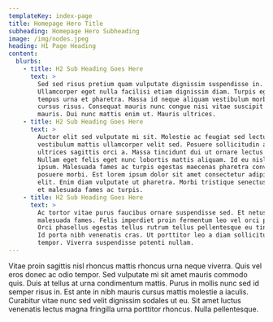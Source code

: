 ```yaml
---
templateKey: index-page
title: Homepage Hero Title
subheading: Homepage Hero Subheading
image: /img/nodes.jpeg
heading: H1 Page Heading
content:
  blurbs:
    - title: H2 Sub Heading Goes Here
      text: >
        Sed sed risus pretium quam vulputate dignissim suspendisse in.
        Ullamcorper eget nulla facilisi etiam dignissim diam. Turpis egestas sed
        tempus urna et pharetra. Massa id neque aliquam vestibulum morbi blandit
        cursus risus. Consequat mauris nunc congue nisi vitae suscipit tellus
        mauris. Dui nunc mattis enim ut. Mauris ultrices.
    - title: H2 Sub Heading Goes Here
      text: >
        Auctor elit sed vulputate mi sit. Molestie ac feugiat sed lectus
        vestibulum mattis ullamcorper velit sed. Posuere sollicitudin aliquam
        ultrices sagittis orci a. Massa tincidunt dui ut ornare lectus sit.
        Nullam eget felis eget nunc lobortis mattis aliquam. Id eu nisl nunc mi
        ipsum. Malesuada fames ac turpis egestas maecenas pharetra convallis
        posuere morbi. Est lorem ipsum dolor sit amet consectetur adipiscing
        elit. Enim diam vulputate ut pharetra. Morbi tristique senectus et netus
        et malesuada fames ac turpis. 
    - title: H2 Sub Heading Goes Here
      text: >
        Ac tortor vitae purus faucibus ornare suspendisse sed. Et netus et
        malesuada fames. Felis imperdiet proin fermentum leo vel orci porta.
        Orci phasellus egestas tellus rutrum tellus pellentesque eu tincidunt.
        Id porta nibh venenatis cras. Ut porttitor leo a diam sollicitudin
        tempor. Viverra suspendisse potenti nullam.
---
```

Vitae proin sagittis nisl rhoncus mattis rhoncus urna neque viverra. Quis vel eros donec ac odio tempor. Sed vulputate mi sit amet mauris commodo quis. Duis at tellus at urna condimentum mattis. Purus in mollis nunc sed id semper risus in. Est ante in nibh mauris cursus mattis molestie a iaculis. Curabitur vitae nunc sed velit dignissim sodales ut eu. Sit amet luctus venenatis lectus magna fringilla urna porttitor rhoncus. Nulla pellentesque.